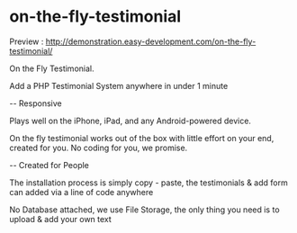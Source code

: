 on-the-fly-testimonial
======================

Preview : http://demonstration.easy-development.com/on-the-fly-testimonial/

On the Fly Testimonial. 

Add a PHP Testimonial System anywhere in under 1 minute

-- Responsive

Plays well on the iPhone, iPad, and any Android-powered device.

On the fly testimonial works out of the box with little effort on your end, created for you. No coding for you, we promise.

-- Created for People

The installation process is simply copy - paste, the testimonials & add form can added via a line of code anywhere

No Database attached, we use File Storage, the only thing you need is to upload & add your own text
